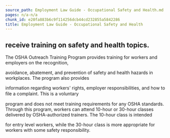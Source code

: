 ```yaml
---
source_path: Employment Law Guide - Occupational Safety and Health.md
pages: n/a-n/a
chunk_id: e20fa883b6c9f114256dcb44cd232855a5842286
title: Employment Law Guide - Occupational Safety and Health
---
```

## receive training on safety and health topics.

The OSHA Outreach Training Program provides training for workers and employers on the recognition,

avoidance, abatement, and prevention of safety and health hazards in workplaces. The program also provides

information regarding workers' rights, employer responsibilities, and how to ﬁle a complaint. This is a voluntary

program and does not meet training requirements for any OSHA standards. Through this program, workers can attend 10-hour or 30-hour classes delivered by OSHA-authorized trainers. The 10-hour class is intended

for entry level workers, while the 30-hour class is more appropriate for workers with some safety responsibility.
